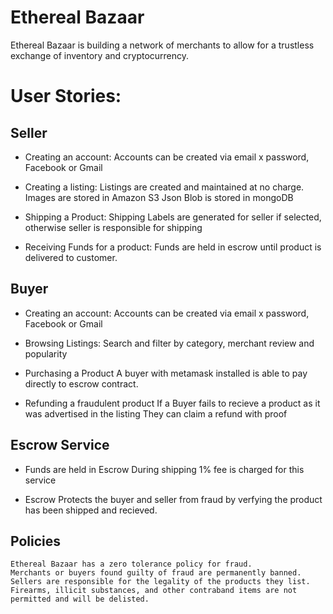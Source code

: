 # Ethereal Bazaar

Ethereal Bazaar is building a network of merchants to allow for a trustless exchange of inventory and cryptocurrency.


# User Stories:

## Seller
  * Creating an account:
    Accounts can be created via email x password, Facebook or Gmail

  * Creating a listing:
    Listings are created and maintained at no charge. 
    Images are stored in Amazon S3 Json Blob is stored in mongoDB
  
  * Shipping a Product:
    Shipping Labels are generated for seller if selected, otherwise seller is responsible for shipping
  
  * Receiving Funds for a product:
    Funds are held in escrow until product is delivered to customer.        

## Buyer
  * Creating an account:
    Accounts can be created via email x password, Facebook or Gmail
  
  * Browsing Listings:
    Search and filter by category, merchant review and popularity
 
  * Purchasing a Product
    A buyer with metamask installed is able to pay directly to escrow contract.
  
  * Refunding a fraudulent product
    If a Buyer fails to recieve a product as it was advertised in the listing
    They can claim a refund with proof 
    
## Escrow Service
  * Funds are held in Escrow During shipping 1% fee is charged for this service

  * Escrow Protects the buyer and seller from fraud by verfying the product has been shipped and recieved.      
    
## Policies       
    Ethereal Bazaar has a zero tolerance policy for fraud.
    Merchants or buyers found guilty of fraud are permanently banned.
    Sellers are responsible for the legality of the products they list.
    Firearms, illicit substances, and other contraband items are not permitted and will be delisted.  
